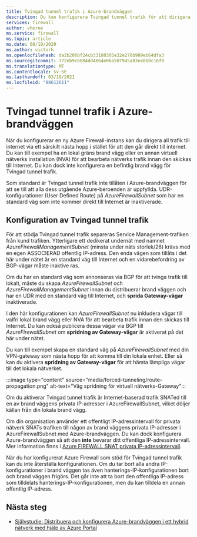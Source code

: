 ```yaml
---
title: Tvingad tunnel trafik i Azure-brandväggen
description: Du kan konfigurera Tvingad tunnel trafik för att dirigera Internet-baserad trafik till ytterligare en brand vägg eller virtuell nätverks installation för vidare bearbetning.
services: firewall
author: vhorne
ms.service: firewall
ms.topic: article
ms.date: 08/19/2020
ms.author: victorh
ms.openlocfilehash: da2b206bf24cb33180305e32e270b989eb64dfa3
ms.sourcegitcommit: 772eb9c6684dd4864e0ba507945a83e48b8c16f0
ms.translationtype: MT
ms.contentlocale: sv-SE
ms.lasthandoff: 03/19/2021
ms.locfileid: "88612611"
---
```

# <a name="azure-firewall-forced-tunneling"></a>Tvingad tunnel trafik i Azure-brandväggen

När du konfigurerar en ny Azure Firewall-instans kan du dirigera all trafik till internet via ett särskilt nästa hopp i stället för att den går direkt till internet. Du kan till exempel ha en lokal gräns brand vägg eller en annan virtuell nätverks installation (NVA) för att bearbeta nätverks trafik innan den skickas till Internet. Du kan dock inte konfigurera en befintlig brand vägg för Tvingad tunnel trafik.

Som standard är Tvingad tunnel trafik inte tillåten i Azure-brandväggen för att se till att alla dess utgående Azure-beroenden är uppfyllda. UDR-konfigurationer (User Defined Route) på *AzureFirewallSubnet* som har en standard väg som inte kommer direkt till Internet är inaktiverade.

## <a name="forced-tunneling-configuration"></a>Konfiguration av Tvingad tunnel trafik

För att stödja Tvingad tunnel trafik separeras Service Management-trafiken från kund trafiken. Ytterligare ett dedikerat undernät med namnet *AzureFirewallManagementSubnet* (minsta under näts storlek/26) krävs med en egen ASSOCIERAD offentlig IP-adress. Den enda vägen som tillåts i det här under nätet är en standard väg till Internet och en vidarebefordring av BGP-vägar måste inaktive ras.

Om du har en standard väg som annonseras via BGP för att tvinga trafik till lokalt, måste du skapa *AzureFirewallSubnet* och *AzureFirewallManagementSubnet* innan du distribuerar brand väggen och har en UDR med en standard väg till Internet, och **sprida Gateway-vägar** inaktiverade.

I den här konfigurationen kan *AzureFirewallSubnet* nu inkludera vägar till valfri lokal brand vägg eller NVA för att bearbeta trafik innan den skickas till Internet. Du kan också publicera dessa vägar via BGP till *AzureFirewallSubnet* om **spridning av Gateway-vägar** är aktiverat på det här under nätet.

Du kan till exempel skapa en standard väg på *AzureFirewallSubnet* med din VPN-gateway som nästa hopp för att komma till din lokala enhet. Eller så kan du aktivera **spridning av Gateway-vägar** för att hämta lämpliga vägar till det lokala nätverket.

:::image type="content" source="media/forced-tunneling/route-propagation.png" alt-text="Väg spridning för virtuell nätverks-Gateway":::

Om du aktiverar Tvingad tunnel trafik är Internet-baserad trafik SNATed till en av brand väggens privata IP-adresser i AzureFirewallSubnet, vilket döljer källan från din lokala brand vägg.

Om din organisation använder ett offentligt IP-adressintervall för privata nätverk SNATs trafiken till någon av brand väggens privata IP-adresser i AzureFirewallSubnet med Azure-brandväggen. Du kan dock konfigurera Azure-brandväggen så att den **inte** bevarar ditt offentliga IP-adressintervall. Mer information finns i [Azure FIREWALL SNAT privata IP-adressintervall](snat-private-range.md).

När du har konfigurerat Azure Firewall som stöd för Tvingad tunnel trafik kan du inte återställa konfigurationen. Om du tar bort alla andra IP-konfigurationer i brand väggen tas även hanterings-IP-konfigurationen bort och brand väggen frigörs. Det går inte att ta bort den offentliga IP-adress som tilldelats hanterings-IP-konfigurationen, men du kan tilldela en annan offentlig IP-adress.

## <a name="next-steps"></a>Nästa steg

- [Självstudie: Distribuera och konfigurera Azure-brandväggen i ett hybrid nätverk med hjälp av Azure Portal](tutorial-hybrid-portal.md)

